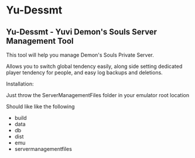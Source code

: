 # Yu-Dessmt
## Yu-Dessmt - Yuvi Demon's Souls Server Management Tool

This tool will help you manage Demon's Souls Private Server.

Allows you to switch global tendency easily, along side setting dedicated player tendency for people, and easy log backups and deletions. 

Installation:

Just throw the ServerManagementFiles folder in your emulator root location

Should like like the following
- build
- data
- db
- dist
- emu
- servermanagementfiles
